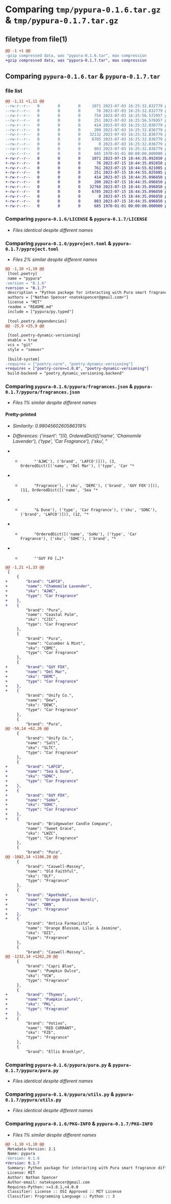 # Comparing `tmp/pypura-0.1.6.tar.gz` & `tmp/pypura-0.1.7.tar.gz`

## filetype from file(1)

```diff
@@ -1 +1 @@
-gzip compressed data, was "pypura-0.1.6.tar", max compression
+gzip compressed data, was "pypura-0.1.7.tar", max compression
```

## Comparing `pypura-0.1.6.tar` & `pypura-0.1.7.tar`

### file list

```diff
@@ -1,11 +1,11 @@
--rw-r--r--   0        0        0     1071 2023-07-03 16:25:32.832779 pypura-0.1.6/LICENSE
--rw-r--r--   0        0        0       76 2023-07-03 16:25:32.832779 pypura-0.1.6/README.md
--rw-r--r--   0        0        0      754 2023-07-03 16:25:56.572957 pypura-0.1.6/pyproject.toml
--rw-r--r--   0        0        0      251 2023-07-03 16:25:56.576957 pypura-0.1.6/pypura/__init__.py
--rw-r--r--   0        0        0      414 2023-07-03 16:25:32.836779 pypura-0.1.6/pypura/const.py
--rw-r--r--   0        0        0      200 2023-07-03 16:25:32.836779 pypura-0.1.6/pypura/exceptions.py
--rw-r--r--   0        0        0    32132 2023-07-03 16:25:32.836779 pypura-0.1.6/pypura/fragrances.json
--rw-r--r--   0        0        0     6705 2023-07-03 16:25:32.836779 pypura-0.1.6/pypura/pura.py
--rw-r--r--   0        0        0        0 2023-07-03 16:25:32.836779 pypura-0.1.6/pypura/py.typed
--rw-r--r--   0        0        0      803 2023-07-03 16:25:32.836779 pypura-0.1.6/pypura/utils.py
--rw-r--r--   0        0        0      685 1970-01-01 00:00:00.000000 pypura-0.1.6/PKG-INFO
+-rw-r--r--   0        0        0     1071 2023-07-15 18:44:35.092850 pypura-0.1.7/LICENSE
+-rw-r--r--   0        0        0       76 2023-07-15 18:44:35.092850 pypura-0.1.7/README.md
+-rw-r--r--   0        0        0      761 2023-07-15 18:44:55.021085 pypura-0.1.7/pyproject.toml
+-rw-r--r--   0        0        0      251 2023-07-15 18:44:55.025085 pypura-0.1.7/pypura/__init__.py
+-rw-r--r--   0        0        0      414 2023-07-15 18:44:35.096850 pypura-0.1.7/pypura/const.py
+-rw-r--r--   0        0        0      200 2023-07-15 18:44:35.096850 pypura-0.1.7/pypura/exceptions.py
+-rw-r--r--   0        0        0    32768 2023-07-15 18:44:35.096850 pypura-0.1.7/pypura/fragrances.json
+-rw-r--r--   0        0        0     6705 2023-07-15 18:44:35.096850 pypura-0.1.7/pypura/pura.py
+-rw-r--r--   0        0        0        0 2023-07-15 18:44:35.096850 pypura-0.1.7/pypura/py.typed
+-rw-r--r--   0        0        0      803 2023-07-15 18:44:35.096850 pypura-0.1.7/pypura/utils.py
+-rw-r--r--   0        0        0      685 1970-01-01 00:00:00.000000 pypura-0.1.7/PKG-INFO
```

### Comparing `pypura-0.1.6/LICENSE` & `pypura-0.1.7/LICENSE`

 * *Files identical despite different names*

### Comparing `pypura-0.1.6/pyproject.toml` & `pypura-0.1.7/pyproject.toml`

 * *Files 2% similar despite different names*

```diff
@@ -1,10 +1,10 @@
 [tool.poetry]
 name = "pypura"
-version = "0.1.6"
+version = "0.1.7"
 description = "Python package for interacting with Pura smart fragrance diffuser"
 authors = ["Nathan Spencer <natekspencer@gmail.com>"]
 license = "MIT"
 readme = "README.md"
 include = ["pypura/py.typed"]
 
 [tool.poetry.dependencies]
@@ -25,9 +25,9 @@
 
 [tool.poetry-dynamic-versioning]
 enable = true
 vcs = "git"
 style = "semver"
 
 [build-system]
-requires = ["poetry-core", "poetry-dynamic-versioning"]
+requires = ["poetry-core>=1.0.0", "poetry-dynamic-versioning"]
 build-backend = "poetry_dynamic_versioning.backend"
```

### Comparing `pypura-0.1.6/pypura/fragrances.json` & `pypura-0.1.7/pypura/fragrances.json`

 * *Files 1% similar despite different names*

#### Pretty-printed

 * *Similarity: 0.9804560260586319%*

 * *Differences: {'insert': "[(0, OrderedDict([('name', 'Chamomile Lavender'), ('type', 'Car Fragrance'), ('sku', "*

 * *           "'AJWC'), ('brand', 'LAFCO')])), (3, OrderedDict([('name', 'Del Mar'), ('type', 'Car "*

 * *           "Fragrance'), ('sku', 'DEMC'), ('brand', 'GUY FOX')])), (11, OrderedDict([('name', 'Sea "*

 * *           "& Dune'), ('type', 'Car Fragrance'), ('sku', 'SDNC'), ('brand', 'LAFCO')])), (12, "*

 * *           "OrderedDict([('name', 'SoHo'), ('type', 'Car Fragrance'), ('sku', 'SOHC'), ('brand', "*

 * *           "'GUY FO […]*

```diff
@@ -1,21 +1,33 @@
 [
     {
+        "brand": "LAFCO",
+        "name": "Chamomile Lavender",
+        "sku": "AJWC",
+        "type": "Car Fragrance"
+    },
+    {
         "brand": "Pura",
         "name": "Coastal Palm",
         "sku": "CJIC",
         "type": "Car Fragrance"
     },
     {
         "brand": "Pura",
         "name": "Cucumber & Mint",
         "sku": "CBMC",
         "type": "Car Fragrance"
     },
     {
+        "brand": "GUY FOX",
+        "name": "Del Mar",
+        "sku": "DEMC",
+        "type": "Car Fragrance"
+    },
+    {
         "brand": "Unify Co.",
         "name": "Dew",
         "sku": "DEWC",
         "type": "Car Fragrance"
     },
     {
         "brand": "Pura",
@@ -50,14 +62,26 @@
     {
         "brand": "Unify Co.",
         "name": "Salt",
         "sku": "SLTC",
         "type": "Car Fragrance"
     },
     {
+        "brand": "LAFCO",
+        "name": "Sea & Dune",
+        "sku": "SDNC",
+        "type": "Car Fragrance"
+    },
+    {
+        "brand": "GUY FOX",
+        "name": "SoHo",
+        "sku": "SOHC",
+        "type": "Car Fragrance"
+    },
+    {
         "brand": "Bridgewater Candle Company",
         "name": "Sweet Grace",
         "sku": "LWZC",
         "type": "Car Fragrance"
     },
     {
         "brand": "Pura",
@@ -1082,14 +1106,20 @@
     {
         "brand": "Caswell-Massey",
         "name": "Old Faithful",
         "sku": "OLF",
         "type": "Fragrance"
     },
     {
+        "brand": "Apotheke",
+        "name": "Orange Blossom Neroli",
+        "sku": "OBN",
+        "type": "Fragrance"
+    },
+    {
         "brand": "Antica Farmacista",
         "name": "Orange Blossom, Lilac & Jasmine",
         "sku": "DZI",
         "type": "Fragrance"
     },
     {
         "brand": "Caswell-Massey",
@@ -1232,14 +1262,20 @@
     {
         "brand": "Capri Blue",
         "name": "Pumpkin Dulce",
         "sku": "VCW",
         "type": "Fragrance"
     },
     {
+        "brand": "Thymes",
+        "name": "Pumpkin Laurel",
+        "sku": "PKL",
+        "type": "Fragrance"
+    },
+    {
         "brand": "Votivo",
         "name": "RED CURRANT",
         "sku": "FZE",
         "type": "Fragrance"
     },
     {
         "brand": "Ellis Brooklyn",
```

### Comparing `pypura-0.1.6/pypura/pura.py` & `pypura-0.1.7/pypura/pura.py`

 * *Files identical despite different names*

### Comparing `pypura-0.1.6/pypura/utils.py` & `pypura-0.1.7/pypura/utils.py`

 * *Files identical despite different names*

### Comparing `pypura-0.1.6/PKG-INFO` & `pypura-0.1.7/PKG-INFO`

 * *Files 1% similar despite different names*

```diff
@@ -1,10 +1,10 @@
 Metadata-Version: 2.1
 Name: pypura
-Version: 0.1.6
+Version: 0.1.7
 Summary: Python package for interacting with Pura smart fragrance diffuser
 License: MIT
 Author: Nathan Spencer
 Author-email: natekspencer@gmail.com
 Requires-Python: >=3.8.1,<4.0.0
 Classifier: License :: OSI Approved :: MIT License
 Classifier: Programming Language :: Python :: 3
```

